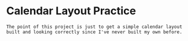 # Calendar Layout Practice
    The point of this project is just to get a simple calendar layout built and looking correctly since I've never built my own before.